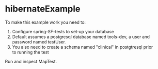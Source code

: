 # hibernateExample

To make this example work you need to:

1. Configure spring-SF-tests to set-up your database
2. Default assumes a postgresql database named tools-dev, a user and password named testUser.
3. You also need to create a schema named "clinical" in postgtresql prior to running the test

Run and inspect MapTest.
